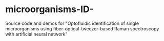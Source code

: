 # microorganisms-ID-
Source code and demos for "Optofluidic identification of single microorganisms using fiber-optical-tweezer-based Raman spectroscopy with artificial neural network"
